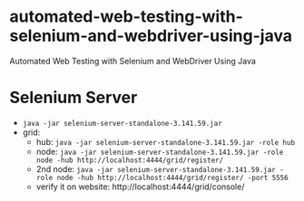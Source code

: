 # automated-web-testing-with-selenium-and-webdriver-using-java
Automated Web Testing with Selenium and WebDriver Using Java

# Selenium Server
 - `java -jar selenium-server-standalone-3.141.59.jar`
 - grid: 
   - hub: `java -jar selenium-server-standalone-3.141.59.jar -role hub`
   - node: `java -jar selenium-server-standalone-3.141.59.jar -role node -hub http://localhost:4444/grid/register/`
   - 2nd node: `java -jar selenium-server-standalone-3.141.59.jar -role node -hub http://localhost:4444/grid/register/ -port 5556`
   - verify it on website: http://localhost:4444/grid/console/
